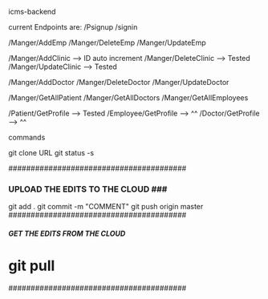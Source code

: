 icms-backend 


current Endpoints are:
/Psignup
/signin

/Manger/AddEmp
/Manger/DeleteEmp
/Manger/UpdateEmp

/Manger/AddClinic --> ID auto increment 
/Manger/DeleteClinic --> Tested
/Manger/UpdateClinic --> Tested


/Manger/AddDoctor
/Manger/DeleteDoctor
/Manger/UpdateDoctor

/Manger/GetAllPatient
/Manger/GetAllDoctors
/Manger/GetAllEmployees


/Patient/GetProfile --> Tested
/Employee/GetProfile --> ^^
/Doctor/GetProfile  -->  ^^







commands

git clone  URL 
git status -s 

########################################
### UPLOAD THE EDITS TO THE CLOUD ###  #
git add .
git commit -m "COMMENT"
git push origin master
########################################



##### GET THE EDITS FROM THE CLOUD #####
#
# git pull
########################################





